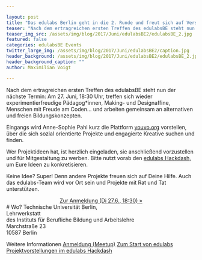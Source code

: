 ```yaml
---

layout: post
title: "Das edulabs Berlin geht in die 2. Runde und freut sich auf Verstärkung"
teaser: "Nach dem ertragreichen ersten Treffen des edulabsBE steht nun der nächste Termin: Am 27. Juni, 18:30 Uhr, treffen sich wieder experimentierfreudige Pädagog*innen, Making- und Designaffine, Menschen mit Freude am Coden... und arbeiten gemeinsam an alternativen und freien Bildungskonzepten."
teaser_img_src: /assets/img/blog/2017/Juni/edulabsBE2/edulabsBE_2.jpg
featured: false
categories: edulabsBE Events
twitter_large_img: /assets/img/blog/2017/Juni/edulabsBE2/caption.jpg
header_background: /assets/img/blog/2017/Juni/edulabsBE2/edulabsBE_2.jpg
header_background_caption: ""
author: Maximilian Voigt

---
```

Nach dem ertragreichen ersten Treffen des edulabsBE steht nun der nächste Termin: Am 27. Juni, 18:30 Uhr, treffen sich wieder experimentierfreudige Pädagog\*innen, Making- und Designaffine, Menschen mit Freude am Coden... und arbeiten gemeinsam an alternativen und freien Bildungskonzepten.

Eingangs wird Anne-Sophie Pahl kurz die Plattform [youvo.org](https://www.youvo.org) vorstellen, über die sich sozial orientierte Projekte und engagierte Kreative suchen und finden.

Wer Projektideen hat, ist herzlich eingeladen, sie anschließend vorzustellen und für Mitgestaltung zu werben. Bitte nutzt vorab den [edulabs Hackdash](https://hackdash.org/dashboards/edulabs), um Eure Ideen zu konkretisieren.

Keine Idee? Super! Denn andere Projekte freuen sich auf Deine Hilfe. Auch das edulabs-Team wird vor Ort sein und Projekte mit Rat und Tat unterstützen.
<center><a class="btn btn-lg btn-default"
   href="https://www.meetup.com/edulabsBE/events/240816435"
   role="button">Zur Anmeldung (Di 27.6., 18:30) »</a></center>
# Wo?
Technische Universität Berlin,<br>
Lehrwerkstatt<br>
des Instituts für Berufliche Bildung und Arbeitslehre<br>
Marchstraße 23<br>
10587 Berlin

<p class="link-list">
<span class="link-list-headline">Weitere Informationen</span>
<a class="external-link" href="https://www.meetup.com/edulabsBE/events/240816435" target="_blank">Anmeldung (Meetup)</a>
<a class="external-link" href="https://edulabs.de/blog/projektstart-edulabs" target="_blank">Zum Start von edulabs</a>
<a class="external-link" href="https://hackdash.org/dashboards/edulabs" target="_blank">Projektvorstellungen im edulabs Hackdash</a>
</p>
